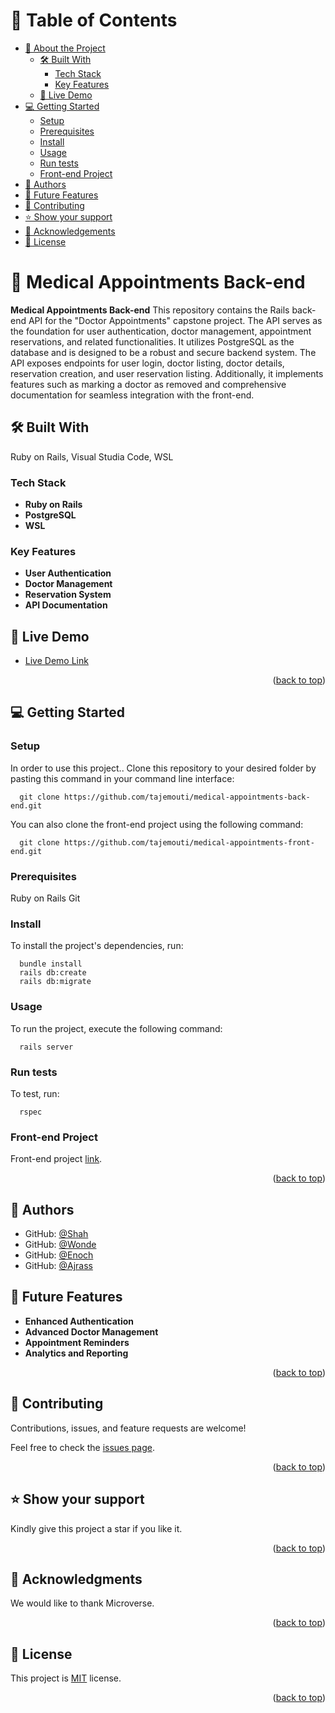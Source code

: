 <a name="readme-top"></a>

# 📗 Table of Contents

- [📖 About the Project](#about-project)
  - [🛠 Built With](#built-with)
    - [Tech Stack](#tech-stack)
    - [Key Features](#key-features)
  - [🚀 Live Demo](#live-demo)
- [💻 Getting Started](#getting-started)
  - [Setup](#setup)
  - [Prerequisites](#prerequisites)
  - [Install](#install)
  - [Usage](#usage)
  - [Run tests](#run-tests)
  - [Front-end Project](#front-end)
- [👥 Authors](#authors)
- [🔭 Future Features](#future-features)
- [🤝 Contributing](#contributing)
- [⭐️ Show your support](#support)
- [🙏 Acknowledgements](#acknowledgements)
- [📝 License](#license)

# 📖 Medical Appointments Back-end <a name="about-project"></a>

**Medical Appointments Back-end** This repository contains the Rails back-end API for the "Doctor Appointments" capstone project. The API serves as the foundation for user authentication, doctor management, appointment reservations, and related functionalities. It utilizes PostgreSQL as the database and is designed to be a robust and secure backend system. The API exposes endpoints for user login, doctor listing, doctor details, reservation creation, and user reservation listing. Additionally, it implements features such as marking a doctor as removed and comprehensive documentation for seamless integration with the front-end.

## 🛠 Built With <a name="built-with"></a>
Ruby on Rails, Visual Studia Code, WSL

### Tech Stack <a name="tech-stack"></a>

- **Ruby on Rails**
- **PostgreSQL**
- **WSL**

### Key Features <a name="key-features"></a>

- **User Authentication**
- **Doctor Management**
- **Reservation System**
- **API Documentation**

## 🚀 Live Demo <a name="live-demo"></a>

- [Live Demo Link](https://medical-appointments-booking-wizard.onrender.com/)

<p align="right">(<a href="#readme-top">back to top</a>)</p>

## 💻 Getting Started <a name="getting-started"></a>

### Setup <a name="setup"></a>

In order to use this project.. Clone this repository to your desired folder by pasting this command in your command line interface:

```
  git clone https://github.com/tajemouti/medical-appointments-back-end.git
```
  
  You can also clone the front-end project using the following command:

```  
  git clone https://github.com/tajemouti/medical-appointments-front-end.git
```
### Prerequisites <a name="prerequisites"></a>

  Ruby on Rails
  Git

### Install <a name="install"></a>

To install the project's dependencies, run:

```
  bundle install
  rails db:create
  rails db:migrate
```

### Usage <a name="usage"></a>

To run the project, execute the following command:

```
  rails server
```

### Run tests <a name="run tests"></a>

To test, run:

```
  rspec
```

### Front-end Project <a name="front-end"></a>

Front-end project [link](https://github.com/tajemouti/medical-appointments-front-end).

<p align="right">(<a href="#readme-top">back to top</a>)</p>

## 👥 Authors <a name="authors"></a>

- GitHub: [@Shah](https://github.com/shahzaman900)
- GitHub: [@Wonde](https://github.com/wacoo)
- GitHub: [@Enoch](https://github.com/Bettenoch)
- GitHub: [@Ajrass](https://github.com/tajemouti)

## 🔭 Future Features <a name="future-features"></a>

- **Enhanced Authentication**
- **Advanced Doctor Management**
- **Appointment Reminders**
- **Analytics and Reporting**

<p align="right">(<a href="#readme-top">back to top</a>)</p>

## 🤝 Contributing <a name="contributing"></a>

Contributions, issues, and feature requests are welcome!

Feel free to check the [issues page](../../issues/).

<p align="right">(<a href="#readme-top">back to top</a>)</p>

## ⭐️ Show your support <a name="support"></a>

Kindly give this project a star if you like it.

<p align="right">(<a href="#readme-top">back to top</a>)</p>

## 🙏 Acknowledgments <a name="acknowledgements"></a>

We would like to thank Microverse.

<p align="right">(<a href="#readme-top">back to top</a>)</p>

## 📝 License <a name="license"></a>

This project is [MIT](/LICENSE) license.

<p align="right">(<a href="#readme-top">back to top</a>)</p>
